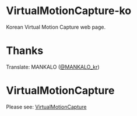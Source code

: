 # VirtualMotionCapture-ko
Korean Virtual Motion Capture web page.

# Thanks

Translate: MANKALO ([@MANKALO_kr](https://twitter.com/MANKALO_kr))  

# VirtualMotionCapture
Please see: [VirtualMotionCapture](https://github.com/sh-akira/VirtualMotionCapture)
